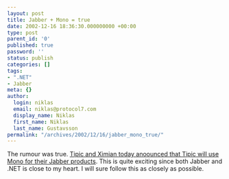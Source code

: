 ```yaml
---
layout: post
title: Jabber + Mono = true
date: 2002-12-16 18:36:30.000000000 +00:00
type: post
parent_id: '0'
published: true
password: ''
status: publish
categories: []
tags:
- ".NET"
- Jabber
meta: {}
author:
  login: niklas
  email: niklas@protocol7.com
  display_name: Niklas
  first_name: Niklas
  last_name: Gustavsson
permalink: "/archives/2002/12/16/jabber_mono_true/"
---
```

The rumour was true. [Tipic and Ximian today anoounced that Tipic will use Mono for their Jabber products](http://www.ximian.com/about_us/press_center/press_releases/index.html?pr=tipic_mono). This is quite exciting since both Jabber and .NET is close to my heart. I will sure follow this as closely as possible.

